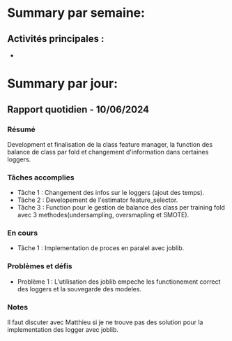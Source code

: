 # Summary par semaine: 
## Activités principales :
- 
# Summary par jour: 

## Rapport quotidien - 10/06/2024

### Résumé
Development et finalisation de la class feature manager, la function des balance de class par fold et changement d'information dans certaines loggers.

### Tâches accomplies
- Tâche 1 : Changement des infos sur le loggers (ajout des temps).
- Tâche 2 : Developement de l'estimator feature_selector.
- Tâche 3 : Function pour le gestion de balance des class per training fold avec 3 methodes(undersampling, oversmapling et SMOTE).

### En cours
- Tâche 1 : Implementation de proces en paralel avec joblib.

### Problèmes et défis
- Problème 1 : L'utilisation des joblib empeche les functionement correct des loggers et la souvegarde des modeles.

### Notes
Il faut discuter avec Matthieu si je ne trouve pas des solution pour la implementation des logger avec joblib.